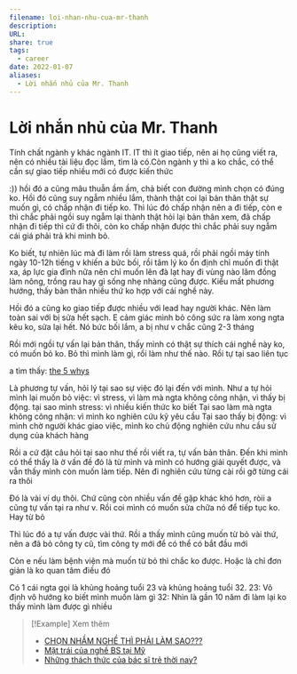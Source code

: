 ```yaml
---
filename: loi-nhan-nhu-cua-mr-thanh
description: 
URL: 
share: true
tags:
  - career
date: 2022-01-07
aliases:
  - Lời nhắn nhủ của Mr. Thanh
---
```


# Lời nhắn nhủ của Mr. Thanh

Tính chất ngành y khác ngành IT. IT thì ít giao tiếp, nên ai họ cũng viết ra, nên có nhiều tài liệu đọc lắm, tìm là có.Còn ngành y thì a ko chắc, có thể cần sự giao tiếp nhiều mới có được kiến thức

:)) hồi đó a cũng mâu thuẫn ầm ầm, chả biết con đường mình chọn có đúng ko. Hồi đó cũng suy ngẫm nhiều lắm, thành thật coi lại bản thân thật sự muốn gì, có chấp nhận đi tiếp ko. Thì lúc đó chấp nhận nên a đi tiếp, còn e thì chắc phải ngồi suy ngẫm lại thành thật hỏi lại bản thân xem, đã chấp nhận đi tiếp thì cứ đi thôi, còn ko chấp nhận được thì chắc phải suy ngẫm cái giá phải trả khi mình bỏ.

Ko biết, tự nhiên lúc mà đi làm rồi làm stress quá, rồi phải ngồi máy tính ngày 10-12h tiếng v khiến a bức bối, rồi tâm lý ko ổn định chỉ muốn đi thật xa, áp lực gia đình nữa nên chỉ muốn lên đà lạt hay đi vùng nào lâm đồng làm nông, trồng rau hay gì sống nhẹ nhàng cũng được. Kiểu mất phương hướng, thấy bản thân nhiều thứ ko hợp với cái nghề này.

Hồi đó a cũng ko giao tiếp được nhiều với lead hay người khác. Nên làm toàn sai với bị sửa hết sạch. E cảm giác mình bỏ công sức ra làm xong ngta kêu ko, sửa lại hết. Nó bức bối lắm, a bị như v chắc cũng 2-3 tháng

Rồi mới ngồi tự vấn lại bản thân, thấy mình có thật sự thích cái nghề này ko, có muốn bỏ ko. Bỏ thì mình làm gì, rồi làm như thế nào. Rồi tự tại sao liên tục

a tìm thấy: [the 5 whys](https://en.wikipedia.org/wiki/Five_whys)

Là phương tự vấn, hỏi lý tại sao sự việc đó lại đến với mình. Như a tự hỏi mình lại muốn bỏ việc: vì stress, vì làm mà ngta không công nhận, vì thấy bị động.
tại sao mình stress: vì nhiều kiến thức ko biết
Tại sao làm mà ngta không công nhận: vì mình ko nghiên cứu kỹ yêu cầu
Tại sao thấy bị động: vì mình chờ người khác giao việc, mình ko chủ động nghiên cứu nhu cầu sử dụng của khách hàng

Rồi a cứ đặt câu hỏi tại sao như thế rồi viết ra, tự vấn bản thân. Đến khi mình có thể thấy là ờ vấn đề đó là từ mình và mình có hướng giải quyết được, và vẫn thấy mình còn muốn làm tiếp. Nên đi nghiên cứu từng cài rồi gỡ từng cái ra thôi

Đó là vài ví dụ thôi. Chứ cũng còn nhiều vấn đề gặp khác khó hơn, ròii a cũng tự vấn tại ra như v. Rồi coi mình có muốn sửa chữa nó để tiếp tục ko. Hay từ bỏ

Thì lúc đó a tự vấn được vài thứ. Rồi a thấy mình cũng muốn từ bỏ vài thứ, nên a đã bỏ công ty cũ, tìm công ty mới để có thể có bắt đầu mới

Còn e nếu làm bệnh viện mà muốn từ bỏ thì chắc ko được. Hoặc là chỉ đơn giản là ko quan tâm điều đó

Có 1 cái ngta gọi là khủng hoảng tuổi 23 và khủng hoảng tuổi 32. 
23: Vô định vô hướng ko biết mình muốn làm gì
32: Nhìn là gần 10 năm đi làm lại ko thấy mình làm được gì nhiều


> [!Example] Xem thêm
> - [CHỌN NHẦM NGHỀ THÌ PHẢI LÀM SAO???](./chon-nham-nghe-thi-phai-lam-sao.md)
> - [Mặt trái của nghề BS tại Mỹ](./mat-trai-cua-nghe-BS-tai-my.md)
> - [Những thách thức của bác sĩ trẻ thời nay?](./nhung-thach-thuc-cua-bac-si-tre-thoi-nay.md)